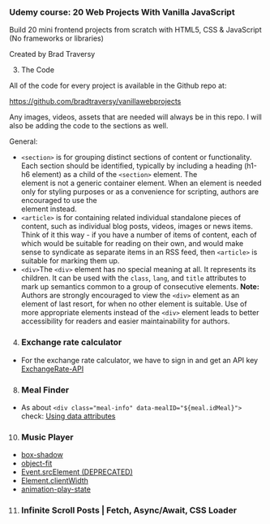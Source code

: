 ### Udemy course: 20 Web Projects With Vanilla JavaScript

Build 20 mini frontend projects from scratch with HTML5, CSS & JavaScript (No frameworks or libraries)

Created by Brad Traversy

3. The Code

All of the code for every project is available in the Github repo at:

https://github.com/bradtraversy/vanillawebprojects

Any images, videos, assets that are needed will always be in this repo. I will also be adding the code to the sections as well.

General:

- `<section>` is for grouping distinct sections of content or functionality. Each section should be identified, typically by including a heading (h1-h6 element) as a child of the `<section>` element. The <section> element is not a generic container element. When an element is needed only for styling purposes or as a convenience for scripting, authors are encouraged to use the <div> element instead.
- `<article>` is for containing related individual standalone pieces of content, such as individual blog posts, videos, images or news items. Think of it this way - if you have a number of items of content, each of which would be suitable for reading on their own, and would make sense to syndicate as separate items in an RSS feed, then `<article>` is suitable for marking them up.
- `<div>`The `<div>` element has no special meaning at all. It represents its children. It can be used with the `class`, `lang`, and `title` attributes to mark up semantics common to a group of consecutive elements. **Note:** Authors are strongly encouraged to view the `<div>` element as an element of last resort, for when no other element is suitable. Use of more appropriate elements instead of the `<div>` element leads to better accessibility for readers and easier maintainability for authors.

4. ### Exchange rate calculator

- For the exchange rate calculator, we have to sign in and get an API key [ExchangeRate-API](https://app.exchangerate-api.com/dashboard)

8. ### Meal Finder

- As about `<div class="meal-info" data-mealID="${meal.idMeal}">` check: [Using data attributes](https://developer.mozilla.org/en-US/docs/Learn/HTML/Howto/Use_data_attributes)

10. ### Music Player

- [box-shadow](https://developer.mozilla.org/en-US/docs/Web/CSS/box-shadow)
- [object-fit](https://developer.mozilla.org/en-US/docs/Web/CSS/object-fit)
- [Event.srcElement (DEPRECATED) ](https://developer.mozilla.org/en-US/docs/Web/API/Event/srcElement)
- [Element.clientWidth](https://developer.mozilla.org/en-US/docs/Web/API/Element/clientWidth)
- [animation-play-state](https://developer.mozilla.org/en-US/docs/Web/CSS/animation-play-state)

11. ### Infinite Scroll Posts | Fetch, Async/Await, CSS Loader
